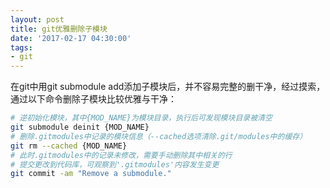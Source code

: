 ```yaml
---
layout: post
title: git优雅删除子模块
date: '2017-02-17 04:30:00'
tags:
- git
---
```


在git中用git submodule add添加子模块后，并不容易完整的删干净，经过摸索，通过以下命令删除子模块比较优雅与干净：

``` bash
# 逆初始化模块，其中{MOD_NAME}为模块目录，执行后可发现模块目录被清空
git submodule deinit {MOD_NAME}
# 删除.gitmodules中记录的模块信息（--cached选项清除.git/modules中的缓存）
git rm --cached {MOD_NAME}
# 此时.gitmodules中的记录未修改，需要手动删除其中相关的行
# 提交更改到代码库，可观察到'.gitmodules'内容发生变更
git commit -am "Remove a submodule."
```
